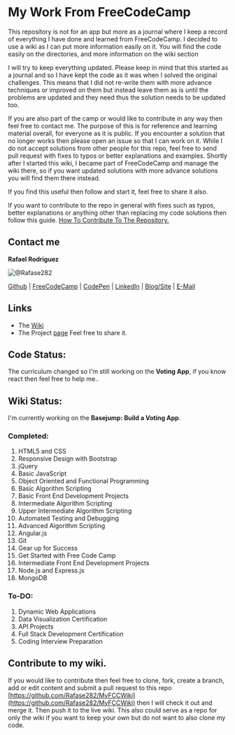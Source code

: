 # My Work From FreeCodeCamp
This repository is not for an app but more as a journal where I keep a record of everything I have done and learned from FreeCodeCamp. I decided to use a wiki as I can put more information easily on it. You will find the code easily on the directories, and more information on the wiki section

I will try to keep everything updated. Please keep in mind that this started as a journal and so I have kept the code as it was when I solved the original challenges. This means that I did not re-write them with more advance techniques or improved on them but instead leave them as is until the problems are updated and they need thus the solution needs to be updated too.

If you are also part of the camp or would like to contribute in any way then feel free to contact me. The purpose of this is for reference and learning material overall, for everyone as it is public. If you encounter a solution that no longer works then please open an issue so that I can work on it. While I do not accept solutions from other people for this repo, feel free to send pull request with fixes to typos or better explanations and examples. Shortly after I started this wiki, I became part of FreeCodeCamp and manage the wiki there, so if you want updated solutions with more advance solutions you will find them there instead.

If you find this useful then follow and start it, feel free to share it also.

If you want to contribute to the repo in general with fixes such as typos, better explanations or anything other than replacing my code solutions then follow this guide.
[How To Contribute To The Repository.](https://github.com/FreeCodeCamp/FreeCodeCamp/wiki/How-To-Contribute-To-The-Wiki)

## Contact me
**Rafael Rodriguez**

![@Rafase282](https://avatars0.githubusercontent.com/Rafase282?&s=128)

[Github](https://github.com/Rafase282) | [FreeCodeCamp](http://www.freecodecamp.com/rafase282) |  [CodePen](http://codepen.io/Rafase282/) | [LinkedIn](https://www.linkedin.com/in/rafase282) | [Blog/Site](https://rafase282.wordpress.com/) | [E-Mail](mailto:rafase282@gmail.com)

## Links
- The [Wiki](https://github.com/Rafase282/My-FreeCodeCamp-Code/wiki)
- The Project [page](http://rafase282.github.io/My-FreeCodeCamp-Code) Feel free to share it.

## Code Status:
The curriculum changed so I'm still working on the **Voting App**, if you know react then feel free to help me..

## Wiki Status:
I'm currently working on the **Basejump: Build a Voting App**.

### Completed:
1. HTML5 and CSS
2. Responsive Design with Bootstrap
3. jQuery
4. Basic JavaScript
5. Object Oriented and Functional Programming
6. Basic Algorithm Scripting
7. Basic Front End Development Projects
8. Intermediate Algorithm Scripting
9. Upper Intermediate Algorithm Scripting
10. Automated Testing and Debugging
11. Advanced Algorithm Scripting
12. Angular.js
13. Git
14. Gear up for Success
15. Get Started with Free Code Camp
16. Intermediate Front End Development Projects
17. Node.js and Express.js
18. MongoDB

### To-DO:
1. Dynamic Web Applications
2. Data Visualization Certification
3. API Projects
4. Full Stack Development Certification
5. Coding Interview Preparation

## Contribute to my wiki.
If you would like to contribute then feel free to clone, fork, create a branch, add or edit content and submit a pull request to this repo [https://github.com/Rafase282/MyFCCWiki](https://github.com/Rafase282/MyFCCWiki) then I will check it out and merge it. Then push it to the live wiki. This also could serve as a  repo for only the wiki if you want to keep your own but do not want to also clone my code.

